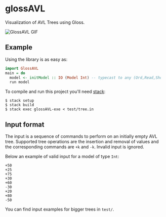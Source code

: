 # glossAVL

Visualization of AVL Trees using Gloss.

![GlossAVL GIF](https://media.giphy.com/media/cChJPFbarNFSvdHwGs/giphy.gif)

## Example

Using the library is as easy as:

```haskell
import GlossAVL
main = do
  model <- initModel :: IO (Model Int) -- typecast to any (Ord,Read,Show) type
  run model
```

To compile and run this project you'll need [stack](https://docs.haskellstack.org/):

```
$ stack setup
$ stack build
$ stack exec glossAVL-exe < test/tree.in
```

## Input format

The input is a sequence of commands to perform on an initially empty
AVL tree. Supported tree operations are the insertion and removal of
values and the corresponding commands are `+k` and `-k`.
Invalid input is ignored.

Below an example of valid input for a model of type `Int`:

```
+50
+25
+75
+30
+60
-30
+20
+80
-50
```

You can find input examples for bigger trees in `test/`.